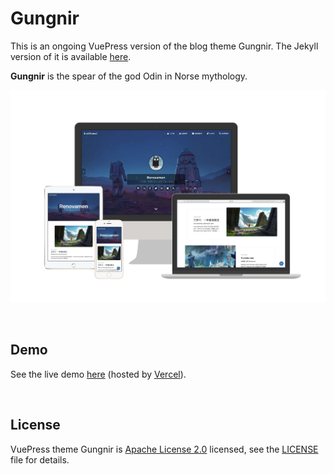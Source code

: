 # Gungnir

This is an ongoing VuePress version of the blog theme Gungnir. The Jekyll version of it is available [here](https://github.com/Renovamen/renovamen.github.io).

**Gungnir** is the spear of the god Odin in Norse mythology.

![preview](blog/.vuepress/public/img/docs/gungnir.jpg)


&nbsp;
## Demo

See the live demo [here](https://vuepress-theme-gungnir.vercel.app/) (hosted by [Vercel](https://vercel.com)).


&nbsp;
## License

VuePress theme Gungnir is [Apache License 2.0](https://www.apache.org/licenses/LICENSE-2.0) licensed, see the [LICENSE](LICENSE) file for details.